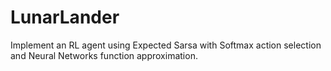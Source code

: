 # LunarLander

Implement an RL agent using Expected Sarsa with Softmax action selection and Neural Networks function approximation.
